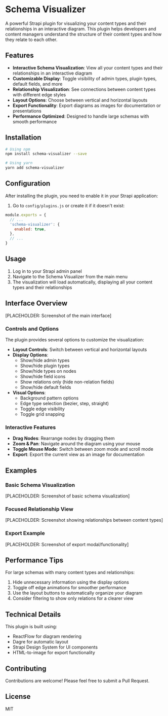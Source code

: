 # Schema Visualizer

A powerful Strapi plugin for visualizing your content types and their relationships in an interactive diagram. This plugin helps developers and content managers understand the structure of their content types and how they relate to each other.

## Features

- **Interactive Schema Visualization**: View all your content types and their relationships in an interactive diagram
- **Customizable Display**: Toggle visibility of admin types, plugin types, default fields, and more
- **Relationship Visualization**: See connections between content types with different edge styles
- **Layout Options**: Choose between vertical and horizontal layouts
- **Export Functionality**: Export diagrams as images for documentation or presentations
- **Performance Optimized**: Designed to handle large schemas with smooth performance

## Installation

```bash
# Using npm
npm install schema-visualizer --save

# Using yarn
yarn add schema-visualizer
```

## Configuration

After installing the plugin, you need to enable it in your Strapi application:

1. Go to `config/plugins.js` or create it if it doesn't exist:

```javascript
module.exports = {
  // ...
  'schema-visualizer': {
    enabled: true,
  },
  // ...
}
```

## Usage

1. Log in to your Strapi admin panel
2. Navigate to the Schema Visualizer from the main menu
3. The visualization will load automatically, displaying all your content types and their relationships

## Interface Overview

[PLACEHOLDER: Screenshot of the main interface]

### Controls and Options

The plugin provides several options to customize the visualization:

- **Layout Controls**: Switch between vertical and horizontal layouts
- **Display Options**: 
  - Show/hide admin types
  - Show/hide plugin types
  - Show/hide types on nodes
  - Show/hide field icons
  - Show relations only (hide non-relation fields)
  - Show/hide default fields
- **Visual Options**:
  - Background pattern options
  - Edge type selection (bezier, step, straight)
  - Toggle edge visibility
  - Toggle grid snapping

### Interactive Features

- **Drag Nodes**: Rearrange nodes by dragging them
- **Zoom & Pan**: Navigate around the diagram using your mouse
- **Toggle Mouse Mode**: Switch between zoom mode and scroll mode
- **Export**: Export the current view as an image for documentation

## Examples

### Basic Schema Visualization

[PLACEHOLDER: Screenshot of basic schema visualization]

### Focused Relationship View

[PLACEHOLDER: Screenshot showing relationships between content types]

### Export Example

[PLACEHOLDER: Screenshot of export modal/functionality]

## Performance Tips

For large schemas with many content types and relationships:

1. Hide unnecessary information using the display options
2. Toggle off edge animations for smoother performance
3. Use the layout buttons to automatically organize your diagram
4. Consider filtering to show only relations for a clearer view

## Technical Details

This plugin is built using:
- ReactFlow for diagram rendering
- Dagre for automatic layout
- Strapi Design System for UI components
- HTML-to-image for export functionality

## Contributing

Contributions are welcome! Please feel free to submit a Pull Request.

## License

MIT
